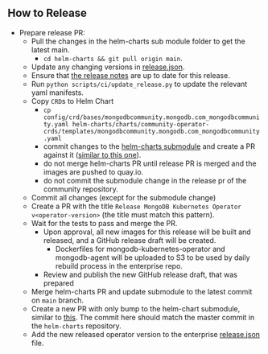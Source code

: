 
## How to Release

* Prepare release PR:
    * Pull the changes in the helm-charts sub module folder to get the latest main.
      * `cd helm-charts && git pull origin main`.
    * Update any changing versions in [release.json](../release.json).
    * Ensure that [the release notes](./RELEASE_NOTES.md) are up to date for this release.
    * Run `python scripts/ci/update_release.py` to update the relevant yaml manifests.
    * Copy `CRD`s to Helm Chart
      - `cp config/crd/bases/mongodbcommunity.mongodb.com_mongodbcommunity.yaml helm-charts/charts/community-operator-crds/templates/mongodbcommunity.mongodb.com_mongodbcommunity.yaml`
      - commit changes to the [helm-charts submodule](https://github.com/mongodb/helm-charts) and create a PR against it ([similar to this one](https://github.com/mongodb/helm-charts/pull/163)).
      - do not merge helm-charts PR until release PR is merged and the images are pushed to quay.io.
      - do not commit the submodule change in the release pr of the community repository.
    * Commit all changes (except for the submodule change)
    * Create a PR with the title `Release MongoDB Kubernetes Operator v<operator-version>` (the title must match this pattern).
    * Wait for the tests to pass and merge the PR.
      * Upon approval, all new images for this release will be built and released, and a GitHub release draft will be created.
        * Dockerfiles for mongodb-kubernetes-operator and mongodb-agent will be uploaded to S3 to be used by daily rebuild process in the enterprise repo.
      * Review and publish the new GitHub release draft, that was prepared
    * Merge helm-charts PR and update submodule to the latest commit on `main` branch.
    * Create a new PR with only bump to the helm-chart submodule, similar to [this](https://github.com/mongodb/mongodb-kubernetes-operator/pull/1210). The commit here should match the master commit in the `helm-charts` repository.
    * Add the new released operator version to the enterprise [release.json](https://github.com/10gen/ops-manager-kubernetes/blob/master/release.json#L74) file.
